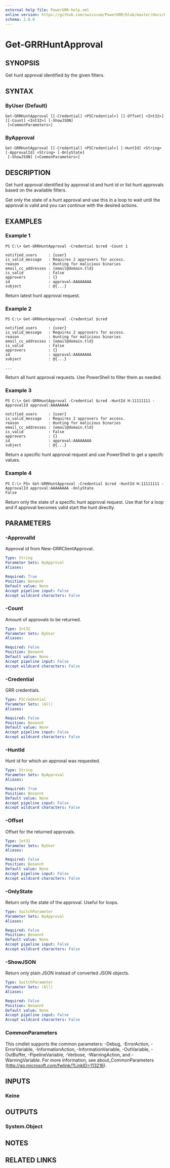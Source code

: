 ```yaml
---
external help file: PowerGRR-help.xml
online version: https://github.com/swisscom/PowerGRR/blob/master/docs/Get-GRRHuntApproval.md
schema: 2.0.0
---
```


# Get-GRRHuntApproval

## SYNOPSIS
Get hunt approval identified by the given filters. 

## SYNTAX

### ByUser (Default)
```
Get-GRRHuntApproval [[-Credential] <PSCredential>] [[-Offset] <Int32>] [[-Count] <Int32>] [-ShowJSON]
 [<CommonParameters>]
```

### ByApproval
```
Get-GRRHuntApproval [[-Credential] <PSCredential>] [-HuntId] <String> [-ApprovalId] <String> [-OnlyState]
 [-ShowJSON] [<CommonParameters>]
```

## DESCRIPTION
Get hunt approval identified by approval id and hunt id or
list hunt approvals based on the available filters.

Get only the state of a hunt approval and use this in a loop to wait until the
approval is valid and you can continue with the desired actions.

## EXAMPLES

### Example 1
```
PS C:\> Get-GRRHuntApproval -Credential $cred -Count 1

notified_users     : {user}
is_valid_message   : Requires 2 approvers for access.
reason             : Hunting for malicious binaries
email_cc_addresses : {email@domain.tld}
is_valid           : False
approvers          : {}
id                 : approval:AAAAAAAA
subject            : @{...}
```

Return latest hunt approval request.

### Example 2
```
PS C:\> Get-GRRHuntApproval -Credential $cred

notified_users     : {user}
is_valid_message   : Requires 2 approvers for access.
reason             : Hunting for malicious binaries
email_cc_addresses : {email@domain.tld}
is_valid           : False
approvers          : {}
id                 : approval:AAAAAAAA
subject            : @{...}

...
```

Return all hunt approval requests. Use PowerShell to filter them as needed.

### Example 3
```
PS C:\> Get-GRRHuntApproval -Credential $cred -HuntId H:11111111 -ApprovalId approval:AAAAAAAA

notified_users     : {user}
is_valid_message   : Requires 2 approvers for access.
reason             : Hunting for malicious binaries
email_cc_addresses : {email@domain.tld}
is_valid           : False
approvers          : {}
id                 : approval:AAAAAAAA
subject            : @{...}
```

Return a specific hunt approval request and use PowerShell to get a specifc values.

### Example 4
```
PS C:\> PS> Get-GRRHuntApproval -Credential $cred -HuntId H:11111111 -ApprovalId approval:AAAAAAAA -OnlyState
False
```

Return only the state of a specific hunt approval request. Use that for a loop
and if approval becomes valid start the hunt directly.

## PARAMETERS

### -ApprovalId
Approval id from New-GRRClientApproval.

```yaml
Type: String
Parameter Sets: ByApproval
Aliases: 

Required: True
Position: Benannt
Default value: None
Accept pipeline input: False
Accept wildcard characters: False
```

### -Count
Amount of approvals to be returned.

```yaml
Type: Int32
Parameter Sets: ByUser
Aliases: 

Required: False
Position: Benannt
Default value: None
Accept pipeline input: False
Accept wildcard characters: False
```

### -Credential
GRR credentials.

```yaml
Type: PSCredential
Parameter Sets: (All)
Aliases: 

Required: False
Position: Benannt
Default value: None
Accept pipeline input: False
Accept wildcard characters: False
```

### -HuntId
Hunt id for which an approval was requested.

```yaml
Type: String
Parameter Sets: ByApproval
Aliases: 

Required: True
Position: Benannt
Default value: None
Accept pipeline input: False
Accept wildcard characters: False
```

### -Offset
Offset for the returned approvals.

```yaml
Type: Int32
Parameter Sets: ByUser
Aliases: 

Required: False
Position: Benannt
Default value: None
Accept pipeline input: False
Accept wildcard characters: False
```

### -OnlyState
Return only the state of the approval. Useful for loops.

```yaml
Type: SwitchParameter
Parameter Sets: ByApproval
Aliases: 

Required: False
Position: Benannt
Default value: None
Accept pipeline input: False
Accept wildcard characters: False
```

### -ShowJSON
Return only plain JSON instead of converted JSON objects.

```yaml
Type: SwitchParameter
Parameter Sets: (All)
Aliases: 

Required: False
Position: Benannt
Default value: None
Accept pipeline input: False
Accept wildcard characters: False
```

### CommonParameters
This cmdlet supports the common parameters: -Debug, -ErrorAction, -ErrorVariable, -InformationAction, -InformationVariable, -OutVariable, -OutBuffer, -PipelineVariable, -Verbose, -WarningAction, and -WarningVariable. For more information, see about_CommonParameters (http://go.microsoft.com/fwlink/?LinkID=113216).

## INPUTS

### Keine

## OUTPUTS

### System.Object

## NOTES

## RELATED LINKS

